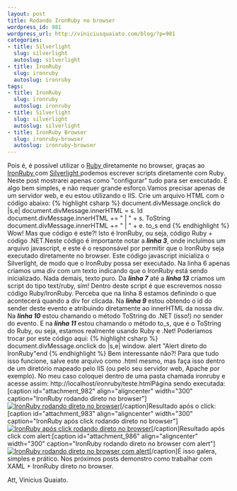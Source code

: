 ```yaml
--- 
layout: post
title: Rodando IronRuby no browser
wordpress_id: 981
wordpress_url: http://viniciusquaiato.com/blog/?p=981
categories: 
- title: Silverlight
  slug: silverlight
  autoslug: silverlight
- title: IronRuby
  slug: ironruby
  autoslug: ironruby
tags: 
- title: IronRuby
  slug: ironruby
  autoslug: ironruby
- title: Silverlight
  slug: silverlight
  autoslug: silverlight
- title: IronRuby Browser
  slug: ironruby-browser
  autoslug: ironruby-browser
---
```

Pois é, é possível utilizar o [Ruby ](http://ruby-lang.org)diretamente no browser, graças ao [IronRuby ](http://ironruby.net)com [Silverlight ](http://silverlight.net)podemos escrever scripts diretamente com Ruby. Neste post mostrarei apenas como "configurar" tudo para ser executado. É algo bem simples, e não requer grande esforço.Vamos precisar apenas de um servidor web, e eu estou utilizando o IIS. Crie um arquivo HTML com o código abaixo:
{% highlight csharp %}
        document.divMessage.onclick do |s,e|            document.divMessage.innerHTML = s. Id             document.divMessage.innerHTML += " | " + s. ToString             document.divMessage.innerHTML += " | " + e. to_s        end    </script></body></html>
{% endhighlight %}
Wow! Mas que código é este?! Isto é IronRuby, ou seja, código Ruby + código .NET.Neste código é importante notar a _**linha 3**_, onde incluímos um arquivo javascript, e este é o responsável por permitir que o IronRuby seja executado diretamente no browser. Este código javascript inicializa o Silverlight, de modo que o IronRuby possa ser executado. Na linha 6 apenas criamos uma div com um texto indicando que o IronRuby está sendo inicializado. Nada demais, texto puro. Da **_linha 7_** até a _**linha 13**_ criamos um script do tipo text/ruby, sim! Dentro deste script é que escrevemos nosso código Ruby/IronRuby. Perceba que na linha 8 estamos definindo o que acontecerá quando a div for clicada. Na _**linha 9**_ estou obtendo o id do sender deste evento e atribuindo diretamente ao innerHTML da nossa div. Na _**linha 10**_ estou chamando o método ToString do .NET (isso!) no sender do evento. E na _**linha 11**_ estou chamando o método to_s, que é o ToString do Ruby, ou seja, estamos realmente usando Ruby e .Net! Poderíamos trocar por este código aqui:
{% highlight csharp %}
document.divMessage.onclick do |s,e|    window. alert "Alert direto do IronRuby"end
{% endhighlight %}
Bem interessante não?! Para que tudo isso funcione, salve este arquivo como .html mesmo, mas faça isso dentro de um diretório mapeado pelo IIS (ou pelo seu servidor web, Apache por exemplo). No meu caso coloquei dentro de uma pasta chamada ironruby e acesse assim: http://localhost/ironruby/teste.htmlPágina sendo executada:[caption id="attachment_982" align="aligncenter" width="300" caption="IronRuby rodando direto no browser"][![IronRuby rodando direto no browser](http://viniciusquaiato.com/images_posts/ironruby-300x141.png "IronRuby rodando direto no browser")](http://viniciusquaiato.com/images_posts/ironruby.png)[/caption]Resultado após o click:[caption id="attachment_983" align="aligncenter" width="300" caption="IronRuby após click rodando direto no browser"][![IronRuby após click rodando direto no browser](http://viniciusquaiato.com/images_posts/ironruby2-300x141.png "IronRuby após click rodando direto no browser")](http://viniciusquaiato.com/images_posts/ironruby2.png)[/caption]Resultado após click com alert:[caption id="attachment_986" align="aligncenter" width="300" caption="IronRuby rodando direto no browser com alert"][![IronRuby rodando direto no browser com alert](http://viniciusquaiato.com/images_posts/ironruby3-300x144.png "IronRuby rodando direto no browser com alert")](http://viniciusquaiato.com/images_posts/ironruby3.png)[/caption]É isso galera, simples e prático. Nos próximos posts demonstro como trabalhar com XAML + IronRuby direto no browser.

Att,
Vinicius Quaiato.
